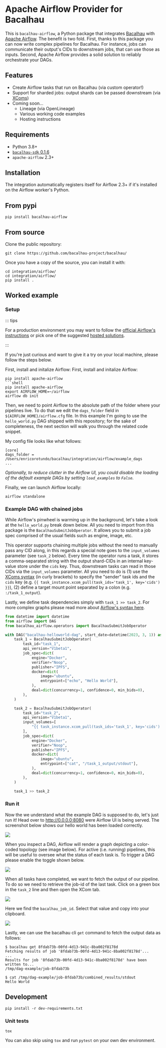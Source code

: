 # Apache Airflow Provider for Bacalhau

This is `bacalhau-airflow`, a Python package that integrates [Bacalhau](https://github.com/bacalhau-project/bacalhau) with [Apache Airflow](https://github.com/apache/airflow).
The benefit is two fold.
First, thanks to this package you can now write complex pipelines for Bacalhau.
For instance, jobs can communicate their output's CIDs to downstream jobs, that can use those as inputs.
Second, Apache Airflow provides a solid solution to reliably orchestrate your DAGs.

## Features

- Create Airflow tasks that run on Bacalhau (via custom operator!)
- Support for sharded jobs: output shards can be passed downstream (via [XComs](https://airflow.apache.org/docs/apache-airflow/stable/core-concepts/xcoms.html))
- Coming soon...
    - Lineage (via OpenLineage)
    - Various working code examples
    - Hosting instructions

## Requirements

- Python 3.8+
- [`bacalhau-sdk` 0.1.6](https://pypi.org/project/bacalhau-sdk/)
- `apache-airflow` 2.3+

## Installation

The integration automatically registers itself for Airflow 2.3+ if it's installed on the Airflow worker's Python.

## From pypi

```console
pip install bacalhau-airflow
```

## From source

Clone the public repository:

```shell
git clone https://github.com/bacalhau-project/bacalhau/
```

Once you have a copy of the source, you can install it with:

```shell
cd integration/airflow/
cd integration/airflow/
pip install .
```

## Worked example

### Setup

::: tips

For a production environment you may want to follow the [official Airflow's instructions](https://airflow.apache.org/docs/apache-airflow/stable/administration-and-deployment/production-deployment.html) or pick one of the suggested [hosted solutions](https://airflow.apache.org/ecosystem/#airflow-as-a-service).

:::

If you're just curious and want to give it a try on your local machine, please follow the steps below.

First, install and initalize Airflow:
First, install and initalize Airflow:

```shell
pip install apache-airflow
```shell
pip install apache-airflow
export AIRFLOW_HOME=~/airflow
airflow db init
```

Then, we need to point Airflow to the absolute path of the folder where your pipelines live.
To do that we edit the `dags_folder` field in `${AIRFLOW_HOME}/airflow.cfg` file.
In this example I'm going to use the `hello_world.py` DAG shipped with this repository;
for the sake of completeness, the next section will walk you through the related code snippet.

My config file looks like what follows:

```
[core]
dags_folder = /Users/enricorotundo/bacalhau/integration/airflow/example_dags
...
```

*Optionally, to reduce clutter in the Airflow UI, you could disable the loading of the default example DAGs by setting `load_examples` to `False`.*

Finally, we can launch Airflow locally:

```shell
airflow standalone
```

### Example DAG with chained jobs

While Airflow's pinwheel is warming up in the background, let's take a look at the `hello_world.py` break down below.
All you need to import from this package is the `BacalhauSubmitJobOperator`.
It allows you to submit a job spec comprised of the usual fields such as engine, image, etc.

This operator supports chaining multiple jobs without the need to manually pass any CID along, in this regards a special note goes to the `input_volumes` parameter (see `task_2` below).
Every time the operator runs a task, it stores a comma-separated string with the output shard-CIDs in an internal key-value store under the `cids` key.
Thus, downstream tasks can read in those CIDs via the `input_volumes` parameter.
All you need to do is (1) use the [XComs syntax](https://airflow.apache.org/docs/apache-airflow/stable/core-concepts/xcoms.html) (in curly brackets) to specify the "sender" task ids and the `cids` key (e.g. `{{ task_instance.xcom_pull(task_ids='task_1', key='cids') }}`), (2) define a target mount point separated by a colon (e.g. `:/task_1_output`).

Lastly, we define task dependencies simply with `task_1 >> task_2`.
For more complex graphs please read more about [Airflow's syntax here](https://airflow.apache.org/docs/apache-airflow/stable/core-concepts/dags.html#task-dependencies).

```python
from datetime import datetime
from airflow import DAG
from bacalhau_airflow.operators import BacalhauSubmitJobOperator

with DAG("bacalhau-helloworld-dag", start_date=datetime(2023, 3, 1)) as dag:
    task_1 = BacalhauSubmitJobOperator(
        task_id="task_1",
        api_version="V1beta1",
        job_spec=dict(
            engine="Docker",
            verifier="Noop",
            publisher="IPFS",
            docker=dict(
                image="ubuntu",
                entrypoint=["echo", "Hello World"],
            ),
            deal=dict(concurrency=1, confidence=0, min_bids=0),
        ),
    )

    task_2 = BacalhauSubmitJobOperator(
        task_id="task_2",
        api_version="V1beta1",
        input_volumes=[
            "{{ task_instance.xcom_pull(task_ids='task_1', key='cids') }}:/task_1_output",
        ],
        job_spec=dict(
            engine="Docker",
            verifier="Noop",
            publisher="IPFS",
            docker=dict(
                image="ubuntu",
                entrypoint=["cat", "/task_1_output/stdout"],
            ),
            deal=dict(concurrency=1, confidence=0, min_bids=0),
        ),
    )

    task_1 >> task_2
```

### Run it

Now the we understand what the example DAG is supposed to do, let's just run it!
Head over to http://0.0.0.0:8080 were Airflow UI is being served.
The screenshot below shows our hello world has been loaded correctly.

![](docs/_static/airflow_01.png)

When you inspect a DAG, Airflow will render a graph depicting a color-coded topology (see image below).
For active (i.e. running) pipelines, this will be useful to oversee what the status of each task is.
To trigger a DAG please enable the toggle shown below.

![](docs/_static/airflow_02.png)

When all tasks have completed, we want to fetch the output of our pipeline.
To do so we need to retrieve the job-id of the last task.
Click on a green box in the `task_2` line and then open the XCom tab.

![](docs/_static/airflow_03.png)

Here we find the `bacalhau_job_id`.
Select that value and copy into your clipboard.

![](docs/_static/airflow_04.png)

Lastly, we can use the bacalhau cli `get` command to fetch the output data as follows:

```console
$ bacalhau get 8fdab73b-00fd-4d13-941c-8ba002f8178d
Fetching results of job '8fdab73b-00fd-4d13-941c-8ba002f8178d'...
...
Results for job '8fdab73b-00fd-4d13-941c-8ba002f8178d' have been written to...
/tmp/dag-example/job-8fdab73b

$ cat /tmp/dag-example/job-8fdab73b/combined_results/stdout
Hello World
```

## Development


```console
pip install -r dev-requirements.txt
```

### Unit tests


```shell
tox
```

You can also skip using `tox` and run `pytest` on your own dev environment.
